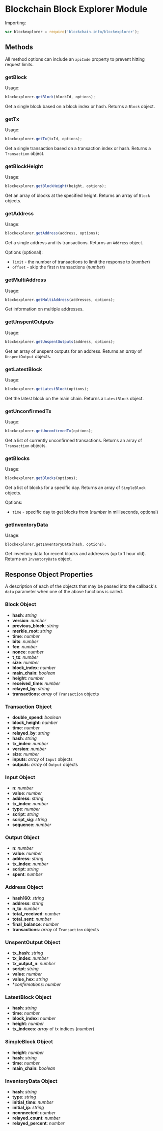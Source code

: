 # Blockchain Block Explorer Module

Importing:

```js
var blockexplorer = require('blockchain.info/blockexplorer');
```

## Methods

All method options can include an `apiCode` property to prevent hitting request limits.

### getBlock

Usage:

```js
blockexplorer.getBlock(blockId, options);
```

Get a single block based on a block index or hash. Returns a `Block` object.

### getTx

Usage:

```js
blockexplorer.getTx(txId, options);
```

Get a single transaction based on a transaction index or hash. Returns a `Transaction` object.

### getBlockHeight

Usage:

```js
blockexplorer.getBlockHeight(height, options);
```

Get an array of blocks at the specified height. Returns an array of `Block` objects.

### getAddress

Usage:

```js
blockexplorer.getAddress(address, options);
```

Get a single address and its transactions. Returns an `Address` object.

Options (optional):

* `limit` - the number of transactions to limit the response to (*number*)
* `offset` - skip the first n transactions (*number*)

### getMultiAddress

Usage:

```js
blockexplorer.getMultiAddress(addresses, options);
```

Get information on multiple addresses.

### getUnspentOutputs

Usage:

```js
blockexplorer.getUnspentOutputs(address, options);
```

Get an array of unspent outputs for an address. Returns an *array* of `UnspentOutput` objects.

### getLatestBlock

Usage:

```js
blockexplorer.getLatestBlock(options);
```

Get the latest block on the main chain. Returns a `LatestBlock` object.

### getUnconfirmedTx

Usage:

```js
blockexplorer.getUncomfirmedTx(options);
```

Get a list of currently unconfirmed transactions. Returns an array of `Transaction` objects.

### getBlocks

Usage:

```js
blockexplorer.getBlocks(options);
```

Get a list of blocks for a specific day. Returns an array of `SimpleBlock` objects.

Options:

* `time` - specific day to get blocks from (*number* in milliseconds, optional)

### getInventoryData

Usage:

```
blockexplorer.getInventoryData(hash, options);
```

Get inventory data for recent blocks and addresses (up to 1 hour old). Returns an `InventoryData` object.

## Response Object Properties

A description of each of the objects that may be passed into the callback's `data` parameter when one of the above functions is called.

### Block Object

* **hash**: *string*
* **version**: *number*
* **previous_block**: *string*
* **merkle_root**: *string*
* **time**: *number*
* **bits**: *number*
* **fee**: *number*
* **nonce**: *number*
* **t_tx**: *number*
* **size**: *number*
* **block_index**: *number*
* **main_chain**: *boolean*
* **height**: *number*
* **received_time**: *number*
* **relayed_by**: *string*
* **transactions**: *array* of `Transaction` objects

### Transaction Object

* **double_spend**: *boolean*
* **block_height**: *number*
* **time**: *number*
* **relayed_by**: *string*
* **hash**: *string*
* **tx_index**: *number*
* **version**: *number*
* **size**: *number*
* **inputs**: *array* of `Input` objects
* **outputs**: *array* of `Output` objects

### Input Object

* **n**: *number*
* **value**: *number*
* **address**: *string*
* **tx_index**: *number*
* **type**: *number*
* **script**: *string*
* **script_sig**: *string*
* **sequence**: *number*

### Output Object

* **n**: *number*
* **value**: *number*
* **address**: *string*
* **tx_index**: *number*
* **script**: *string*
* **spent**: *number*

### Address Object

* **hash160**: *string*
* **address**: *string*
* **n_tx**: *number*
* **total_received**: *number*
* **total_sent**: *number*
* **final_balance**: *number*
* **transactions**: *array* of `Transaction` objects

### UnspentOutput Object

* **tx_hash**: *string*
* **tx_index**: *number*
* **tx_output_n**: *number*
* **script**: *string*
* **value**: *number*
* **value_hex**: *string*
* **confirmations*: *number*

### LatestBlock Object

* **hash**: *string*
* **time**: *number*
* **block_index**: *number*
* **height**: *number*
* **tx_indexes**: *array* of tx indices (*number*)

### SimpleBlock Object

* **height**: *number*
* **hash**: *string*
* **time**: *number*
* **main_chain**: *boolean*

### InventoryData Object

* **hash**: *string*
* **type**: *string*
* **initial_time**: *number*
* **initial_ip**: *string*
* **nconnected**: *number*
* **relayed_count**: *number*
* **relayed_percent**: *number*
